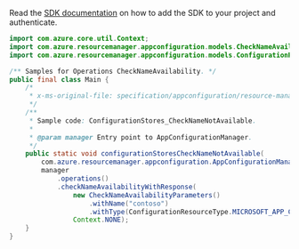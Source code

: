 Read the [SDK documentation](https://github.com/Azure/azure-sdk-for-java/blob/azure-resourcemanager-appconfiguration_1.0.0-beta.4/sdk/appconfiguration/azure-resourcemanager-appconfiguration/README.md) on how to add the SDK to your project and authenticate.

```java
import com.azure.core.util.Context;
import com.azure.resourcemanager.appconfiguration.models.CheckNameAvailabilityParameters;
import com.azure.resourcemanager.appconfiguration.models.ConfigurationResourceType;

/** Samples for Operations CheckNameAvailability. */
public final class Main {
    /*
     * x-ms-original-file: specification/appconfiguration/resource-manager/Microsoft.AppConfiguration/preview/2021-10-01-preview/examples/CheckNameNotAvailable.json
     */
    /**
     * Sample code: ConfigurationStores_CheckNameNotAvailable.
     *
     * @param manager Entry point to AppConfigurationManager.
     */
    public static void configurationStoresCheckNameNotAvailable(
        com.azure.resourcemanager.appconfiguration.AppConfigurationManager manager) {
        manager
            .operations()
            .checkNameAvailabilityWithResponse(
                new CheckNameAvailabilityParameters()
                    .withName("contoso")
                    .withType(ConfigurationResourceType.MICROSOFT_APP_CONFIGURATION_CONFIGURATION_STORES),
                Context.NONE);
    }
}
```
